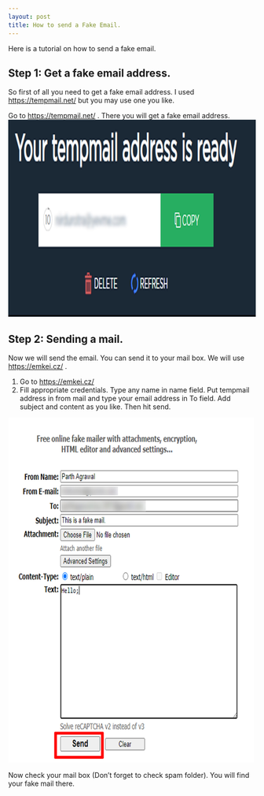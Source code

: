 ```yaml
---
layout: post
title: How to send a Fake Email.
---
```


Here is a tutorial on how to send a fake email.

## Step 1: Get a fake email address.

So first of all you need to get a fake email address. I used https://tempmail.net/ but you may use one you like.

Go to https://tempmail.net/ . There you will get a fake email address.
<img src="https://github.com/parthbyt/myblog/blob/master/_posts/img-12.12.2020-1.jpg" width=600 height=400>

## Step 2: Sending a mail.

Now we will send the email. You can send it to your mail box. We will use https://emkei.cz/ .

1.	Go to https://emkei.cz/
2.	Fill appropriate credentials. Type any name in name field. Put tempmail address in from mail and type your email address in To field. Add subject and content as you like. Then hit send.

<img src="https://github.com/parthbyt/myblog/blob/master/_posts/img-12.12.2020-2.jpg" width=500 height=700>

Now check your mail box (Don’t forget to check spam folder). You will find your fake mail there.
